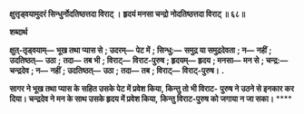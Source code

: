 **क्षुत्तृड्वयामुदरं सिन्धुर्नोदतिष्ठत्तदा विराट् ।** **हृदयं मनसा चन्द्रो नोदतिष्ठत्तदा विराट् ॥ ६८॥** 

**शब्दार्थ** 

**क्षुत्-तृड्वयाम्—** **भूख तथा प्यास से** **; उदरम्—** **पेट में** **; सिन्धु:—** **समुद्र या समुद्रदेवता** **; न—** **नहीं** **; उदतिष्ठत्—** **उठा** **;** **तदा—** **तब भी** **; विराट्—** **विराट-पुरुष** **; हृदयम्—** **हृदय** **; मनसा—** **मन से** **; चन्द्र:—** **चन्द्रदेव** **; न—** **नहीं** **; उदतिष्ठत्—** **उठा** **;** **तदा—** **तब** **; विराट्—** **विराट्-पुरुष।** **.** 

**सागर ने भूख तथा प्यास के सहित उसके पेट में प्रवेश किया, किन्तु तो भी विराट-** **पुरुष ने उठने से इनकार कर दिया। चन्द्रदेव ने मन के साथ उसके हृदय में प्रवेश किया,** **किन्तु विराट-पुरुष को जगाया न जा सका।** **** 
